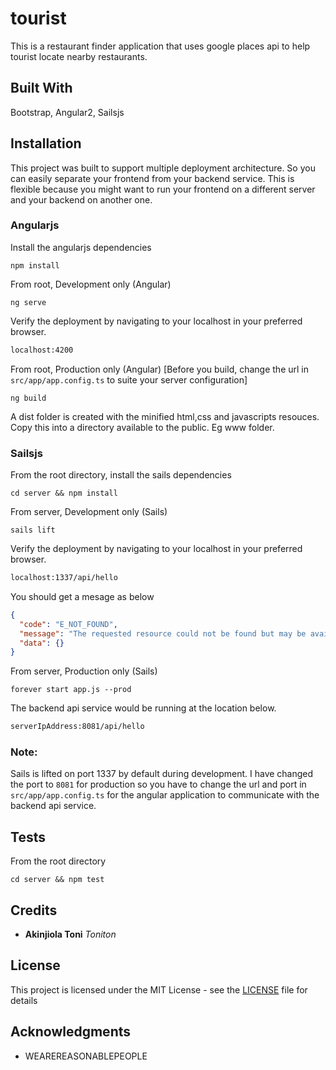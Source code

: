# tourist
This is a restaurant finder application that uses google places api to help tourist locate nearby restaurants.

## Built With
Bootstrap, Angular2, Sailsjs

## Installation
This project was built to support multiple deployment architecture. So you can easily separate your frontend from your backend service. This is flexible because you might want to run your frontend on a different server and your backend on another one.

### Angularjs
Install the angularjs dependencies
```
npm install
```

From root, Development only (Angular)
```
ng serve
```
Verify the deployment by navigating to your localhost in your preferred browser.
```sh
localhost:4200
```

From root, Production only (Angular) [Before you build, change the url in `src/app/app.config.ts` to suite your server configuration]
```
ng build
```
A dist folder is created with the minified html,css and javascripts resouces. Copy this into a directory available to the public. Eg www folder.

### Sailsjs
From the root directory, install the sails dependencies
```
cd server && npm install
```

From server, Development only (Sails)
```
sails lift
```
Verify the deployment by navigating to your localhost in your preferred browser.
```sh
localhost:1337/api/hello
```
You should get a mesage as below
```json
{
  "code": "E_NOT_FOUND",
  "message": "The requested resource could not be found but may be available again in the future",
  "data": {}
}
```

From server, Production only (Sails)
```
forever start app.js --prod
```

The backend api service would be running at the location below.
```sh
serverIpAddress:8081/api/hello
```

### Note:
Sails is lifted on port 1337 by default during development. I have changed the port to `8081` for production so you have to change the url and port in `src/app/app.config.ts` for the angular application to communicate with the backend api service.


## Tests
From the root directory

```
cd server && npm test
```

## Credits
* **Akinjiola Toni** *Toniton*

## License
This project is licensed under the MIT License - see the [LICENSE](LICENSE) file for details

## Acknowledgments
* WEAREREASONABLEPEOPLE
